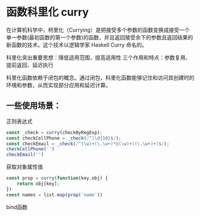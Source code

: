 # 函数科里化 curry

在计算机科学中，柯里化（Currying）是把接受多个参数的函数变换成接受一个单一参数(最初函数的第一个参数)的函数，并且返回接受余下的参数且返回结果的新函数的技术。这个技术以逻辑学家 Haskell Curry 命名的。

科里化突出重要思想：降低适用范围，提高适用性
三个作用和特点：参数复用、提前返回、延迟执行

科里化函数依赖于闭包的概念。通过闭包，科里化函数能够记住和访问其创建时的环境和参数，从而实现部分应用和延迟计算。

## 一些使用场景：

正则表达式

```javascript
const _check = curry(checkByRegExp);
const checkCellPhone = _check(/^1\d{10}$/);
const checkEmail = _check(/^(\w)+(\.\w+)*@(\w)+((\.\w+)+)$/);
checkCellPhone('')
checkEmail('')
```

获取对象属性值
```javascript
const prop = curry(function(key,obj) {
    return obj[key];
})
const names = list.map(prop('name'))
```

bind函数


